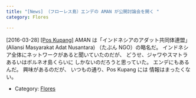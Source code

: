 ```yaml
---
title: "[News] （フローレス島）エンデの AMAN が公開討論会を開く "
category: Flores

---
```


[2016-03-28] [[Pos Kupang]](http://kupang.tribunnews.com/2016/03/29/aman-ende-gelar-diskusi-publik)  AMAN は「インドネシアのアダット共同体連盟」
(Aliansi Masyarakat Adat Nusantara) （たぶん NGO）の略名だ。
インドネシア全体にネットワークがあると聞いていたのだが、
どうせ、ジャワやスマトラあるいはボルネオ島くらいに
しかないのだろうと思っていた。
エンデにもあるんだ。
興味があるのだが、
いつもの通り、Pos Kupang には
情報はまったくない。

- Category: [Flores](/categories.html#Flores)

